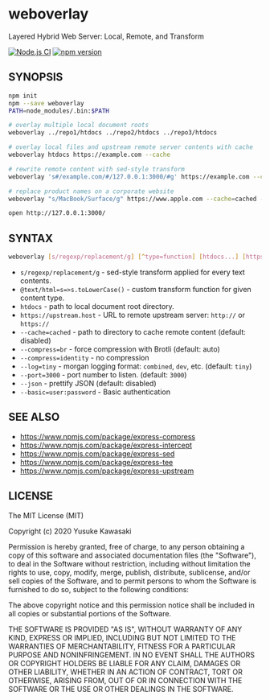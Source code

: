 # weboverlay

Layered Hybrid Web Server: Local, Remote, and Transform

[![Node.js CI](https://github.com/kawanet/weboverlay/workflows/Node.js%20CI/badge.svg?branch=master)](https://github.com/kawanet/weboverlay/actions/)
[![npm version](https://badge.fury.io/js/weboverlay.svg)](https://www.npmjs.com/package/weboverlay)

## SYNOPSIS

```sh
npm init
npm --save weboverlay
PATH=node_modules/.bin:$PATH

# overlay multiple local document roots
weboverlay ../repo1/htdocs ../repo2/htdocs ../repo3/htdocs

# overlay local files and upstream remote server contents with cache
weboverlay htdocs https://example.com --cache

# rewrite remote content with sed-style transform
weboverlay 's#/example.com/#/127.0.0.1:3000/#g' https://example.com --cache=cached --log=dev --json

# replace product names on a corporate website 
weboverlay "s/MacBook/Surface/g" https://www.apple.com --cache=cached --port=3000

open http://127.0.0.1:3000/
```

## SYNTAX

```sh
weboverlay [s/regexp/replacement/g] [^type=function] [htdocs...] [https://hostname] [--cache=cached] [--log=tiny] [--port=3000] [--auth=user:password]
```

- `s/regexp/replacement/g` - sed-style transform applied for every text contents.
- `@text/html=s=>s.toLowerCase()` - custom transform function for given content type.
- `htdocs` - path to local document root directory.
- `https://upstream.host` - URL to remote upstream server: `http://` or `https://`
- `--cache=cached` - path to directory to cache remote content (default: disabled)
- `--compress=br` - force compression with Brotli (default: auto)
- `--compress=identity` - no compression
- `--log=tiny` - morgan logging format: `combined`, `dev`, etc. (default: `tiny`)
- `--port=3000` - port number to listen. (default: `3000`)
- `--json` - prettify JSON (default: disabled)
- `--basic=user:password` - Basic authentication

## SEE ALSO

- https://www.npmjs.com/package/express-compress
- https://www.npmjs.com/package/express-intercept
- https://www.npmjs.com/package/express-sed
- https://www.npmjs.com/package/express-tee
- https://www.npmjs.com/package/express-upstream

## LICENSE

The MIT License (MIT)

Copyright (c) 2020 Yusuke Kawasaki

Permission is hereby granted, free of charge, to any person obtaining a copy
of this software and associated documentation files (the "Software"), to deal
in the Software without restriction, including without limitation the rights
to use, copy, modify, merge, publish, distribute, sublicense, and/or sell
copies of the Software, and to permit persons to whom the Software is
furnished to do so, subject to the following conditions:

The above copyright notice and this permission notice shall be included in all
copies or substantial portions of the Software.

THE SOFTWARE IS PROVIDED "AS IS", WITHOUT WARRANTY OF ANY KIND, EXPRESS OR
IMPLIED, INCLUDING BUT NOT LIMITED TO THE WARRANTIES OF MERCHANTABILITY,
FITNESS FOR A PARTICULAR PURPOSE AND NONINFRINGEMENT. IN NO EVENT SHALL THE
AUTHORS OR COPYRIGHT HOLDERS BE LIABLE FOR ANY CLAIM, DAMAGES OR OTHER
LIABILITY, WHETHER IN AN ACTION OF CONTRACT, TORT OR OTHERWISE, ARISING FROM,
OUT OF OR IN CONNECTION WITH THE SOFTWARE OR THE USE OR OTHER DEALINGS IN THE
SOFTWARE.
